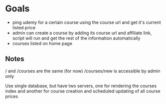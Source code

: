 # Goals

- ping udemy for a certain course using the course url and get it's current listed price
- admin can create a course by adding its course url and affiliate link, script will run and get the rest of the information automatically
- courses listed on home page

## Notes

/ and /courses are the same (for now)
/courses/new is accessible by admin only

Use single database, but have two servers, one for rendering the courses index and another for course creation and scheduled updating of all course prices

